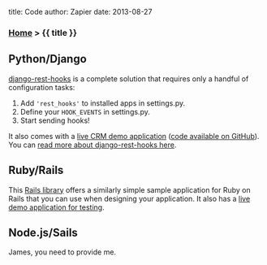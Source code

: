 title: Code
author: Zapier
date: 2013-08-27


### [Home](/) > {{ title }}

## Python/Django

[django-rest-hooks](https://github.com/zapier/django-rest-hooks) is a complete solution that requires only a handful of configuration tasks:

1. Add `'rest_hooks'` to installed apps in settings.py.
2. Define your `HOOK_EVENTS` in settings.py.
3. Start sending hooks!

It also comes with a [live CRM demo application](http://demo.resthooks.org/) ([code available on GitHub](https://github.com/zapier/resthookdemo)). You can [read more about django-rest-hooks here](https://github.com/zapier/django-rest-hooks).


## Ruby/Rails

This [Rails library](https://github.com/net-engine/resthooks) offers a similarly simple sample application for Ruby on Rails that you can use when designing your application. It also has a [live demo application for testing](http://resthooks.herokuapp.com/).


## Node.js/Sails

James, you need to provide me.
